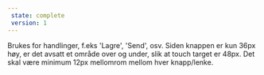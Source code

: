 ```yaml
---
 state: complete
 version: 1
---
```

Brukes for handlinger, f.eks 'Lagre', 'Send', osv. Siden knappen er kun 36px høy, er det avsatt et område over og under, slik at touch target er 48px. Det skal være minimum 12px mellomrom mellom hver knapp/lenke.
